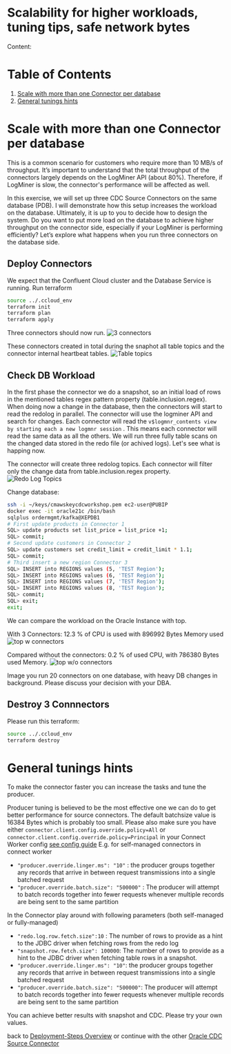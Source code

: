 # Scalability for higher workloads, tuning tips, safe network bytes

Content:

# Table of Contents
1. [Scale with more than one Connector per database](#Scale-with-more-than-one-Connector-per-database)
2. [General tunings hints](#General-tunings-hints)

#  Scale with more than one Connector per database

This is a common scenario for customers who require more than 10 MB/s of throughput. It’s important to understand that the total throughput of the connectors largely depends on the LogMiner API (about 80%). Therefore, if LogMiner is slow, the connector's performance will be affected as well.

In this exercise, we will set up three CDC Source Connectors on the same database (PDB). I will demonstrate how this setup increases the workload on the database. Ultimately, it is up to you to decide how to design the system. Do you want to put more load on the database to achieve higher throughput on the connector side, especially if your LogMiner is performing efficiently? Let’s explore what happens when you run three connectors on the database side.

## Deploy Connectors

We expect that the Confluent Cloud cluster and the Database Service is running.
Run terraform

```bash
source ../.ccloud_env 
terraform init
terraform plan
terraform apply
```

Three connectors should now run.
![3 connectors](img/3connectors.png)

These connectors created in total during the snaphot all table topics and the connector internal heartbeat tables.
![Table topics](img/table_topics.png)

## Check DB Workload

In the first phase the connector we do a snapshot, so an initial load of rows in the mentioned tables regex pattern property (table.inclusion.regex).
When doing now a change in the database, then the connectors will start to read the redolog in parallel. The connector will use the logminer API and search for changes. Each connector will read the `v$logmnr_contents view by starting each a new logmnr session` . This means each connector will read the same data as all the others. We will run three fully table scans on the changed data stored in the redo file (or achived logs). Let's see what is happing now.

The connector will create three redolog topics. Each connector will filter only the change data from table.inclusion.regex property.
![Redo Log Topics](img/redologtopics.png)

Change database:

```bash
ssh -i ~/keys/cmawskeycdcworkshop.pem ec2-user@PUBIP
docker exec -it oracle21c /bin/bash
sqlplus ordermgmt/kafka@XEPDB1
# First update products in Connector 1
SQL> update products set list_price = list_price +1; 
SQL> commit;
# Second update customers in Connector 2
SQL> update customers set credit_limit = credit_limit * 1.1; 
SQL> commit;
# Third insert a new region Connector 3
SQL> INSERT into REGIONS values (5, 'TEST Region'); 
SQL> INSERT into REGIONS values (6, 'TEST Region'); 
SQL> INSERT into REGIONS values (7, 'TEST Region'); 
SQL> INSERT into REGIONS values (8, 'TEST Region'); 
SQL> commit;
SQL> exit;
exit;
```

We can compare the workload on the Oracle Instance with top.

With 3 Connectors: 12.3 % of CPU is used with 896992 Bytes Memory used
![top w connectors](img/top_with_3connectors.png)

Compared without the connectors: 0.2 % of used CPU, with 786380 Bytes used Memory.
![top w/o connectors](img/top_wo_3connectors.png)

Image you run 20 connectors on one database, with heavy DB changes in background.
Please discuss your decision with your DBA.

## Destroy 3 Connnectors

Please run this terraform:

```bash
source ../.ccloud_env 
terraform destroy
```

# General tunings hints

To make the connector faster you can increase the tasks and tune the producer.

Producer tuning is believed to be the most effective one we can do to get better performance for source connectors. The default batchsize value is 16384 Bytes which is probably too small. Please also make sure you have either `connector.client.config.override.policy=All` or `connector.client.config.override.policy=Principal` in your Connect Worker config [see config guide](https://docs.confluent.io/platform/current/connect/references/allconfigs.html#override-the-worker-configuration) 
E.g. for self-managed connectors in connect worker

* `"producer.override.linger.ms": "10"` : the producer groups together any records that arrive in between request transmissions into a single batched request
* `"producer.override.batch.size": "500000"` : The producer will attempt to batch records together into fewer requests whenever multiple records are being sent to the same partition

In the Connector play around with following parameters (both self-managed or fully-managed)

* `"redo.log.row.fetch.size":10` : The number of rows to provide as a hint to the JDBC driver when fetching rows from the redo log 
* `"snapshot.row.fetch.size": 100000`: The number of rows to provide as a hint to the JDBC driver when fetching table rows in a snapshot. 
* `"producer.override.linger.ms": "10"`: the producer groups together any records that arrive in between request transmissions into a single batched request
* `"producer.override.batch.size": "500000"`: The producer will attempt to batch records together into fewer requests whenever multiple records are being sent to the same partition

You can achieve better results with snapshot and CDC. Please try your own values.

back to [Deployment-Steps Overview](../README.MD) or continue with the other [Oracle CDC Source Connector](../README.md)